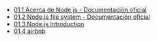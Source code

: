 * [01.1 Acerca de Node.js - Documentación oficial](https://nodejs.org/es/about/)
* [01.2 Node.js file system - Documentación oficial](https://nodejs.org/api/fs.html)
* [01.3 Node.js Introduction](https://www.w3schools.com/nodejs/nodejs_intro.asp)
* [01.4 airbnb](https://www.reddit.com/r/Ai/broken_link_error_code_500_when_you_reply_to_a/)

